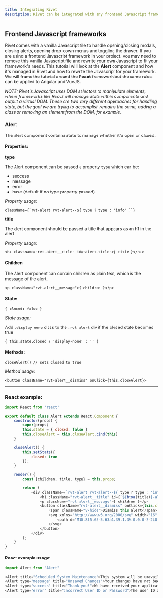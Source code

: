 ```yaml
---
title: Integrating Rivet
description: Rivet can be integrated with any frontend Javascript framework, including React, Angular and VueJS.
---
```


## Frontend Javascript frameworks

Rivet comes with a vanilla Javascript file to handle opening/closing modals, closing alerts, opening drop-down menus and toggling the drawer. If you are using a frontend Javascript framework in your project, you may need to remove this vanilla Javascript file and rewrite your own Javascript to fit your framework's needs.
This tutorial will look at the **Alert** component and how it's managed in Rivet and how to rewrite the Javascript for your framework. We will frame the tutorial around the **React** framework but the same rules can be applied to Angular and VueJS. 

*NOTE: Rivet's Javascript uses DOM selectors to manipulate elements, where frameworks like React will manage state within components and output a virtual DOM. These are two very different approaches for handling state, but the goal we are trying to accomplish remains the same, adding a class or removing an element from the DOM, for example.*

### Alert

The alert component contains state to manage whether it's open or closed.

#### Properties:

**type**

The Alert component can be passed a property `type` which can be: 

 - success
 - message
 - error
 - base (default if no type property passed)

_Property usage:_

```
className={`rvt-alert rvt-alert--${ type ? type : 'info' }`}
```

**title**

The alert component should be passed a title that appears as an h1 in the alert

_Property usage:_

`<h1 className="rvt-alert__title" id="alert-title">{ title }</h1>`

#### Children

The Alert component can contain children as plain text, which is the message of the alert.

`<p className="rvt-alert__message">{ children }</p>`

#### State: 

`{ closed: false }`

_State usage:_

Add `.display-none` class to the `.rvt-alert` div if the closed state becomes true

`{ this.state.closed ? 'display-none' : '' }`

#### Methods:  

`closeAlert() // sets closed to true `

_Method usage:_

`<button className="rvt-alert__dismiss" onClick={this.closeAlert}>`

---


### React example:

```javascript
import React from 'react'

export default class Alert extends React.Component {
    constructor(props) {
        super(props)
        this.state = { closed: false }
        this.closeAlert = this.closeAlert.bind(this)
    }

    closeAlert() {
        this.setState({
            closed: true
        });
    }

    render() {
        const {children, title, type} = this.props;

        return (
            <div className={`rvt-alert rvt-alert--${ type ? type : 'info' } rvt-m-bottom-md ${ this.state.closed ? 'display-none' : '' }`} role="alertdialog" aria-labelledby={`${btoa(title)}-alert-title`}>
                <h1 className="rvt-alert__title" id={`${btoa(title)}-alert-title`}>{ title }</h1>
                <p className="rvt-alert__message">{ children }</p>
                <button className="rvt-alert__dismiss" onClick={this.closeAlert}>
                    <span className="v-hide">Dismiss this alert</span>
                    <svg xmlns="http://www.w3.org/2000/svg" width="16" height="16" viewBox="0 0 16 16">
                        <path d="M10,8l5.63-5.63a1.39,1.39,0,0,0-2-2L8,6,2.37.41a1.39,1.39,0,0,0-2,2L6,8,.41,13.63a1.39,1.39,0,1,0,2,2L8,10l5.63,5.63a1.39,1.39,0,0,0,2-2Z"/>
                    </svg>
                </button>
            </div>
        );
    }
}
```

#### React example usage:

```javascript
import Alert from "Alert"

<Alert title="Scheduled System Maintenance">This system will be unavailable on August 1st due to scheduled system maintenance. Please check back on August 2nd.</Alert>
<Alert type="message" title="Unsaved Changes">Your changes have not been saved. To save your changes, click "Save my changes" or click "Cancel" to exit without saving.</Alert>
<Alert type="success" title="Thank you!">We have received your application. Check your email in a few weeks to find out if you?ve been admitted.</Alert>
<Alert type="error" title="Incorrect User ID or Password">The user ID and password you entered do not match. Please check your entries and try again. <a href="#0">Forgot your user ID or password?</a></Alert>

```

